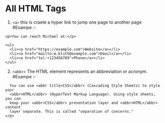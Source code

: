 # All HTML Tags
1. ```<a>```    this is craete a hyper link to jump one page to another page
#Exampe :-
```
<p>You can reach Michael at:</p>

<ul>
  <li><a href="https://example.com">Website</a></li>
  <li><a href="mailto:m.bluth@example.com">Email</a></li>
  <li><a href="tel:+123456789">Phone</a></li>
</ul>
```
2. ```<abbr>``` The <abbr> HTML element represents an abbreviation or acronym.
#Exampe :-
```<p>
  You can use <abbr title>CSS</abbr> (Cascading Style Sheets) to style your
  <abbr>HTML</abbr> (HyperText Markup Language). Using style sheets, you can
  keep your <abbr>CSS</abbr> presentation layer and <abbr>HTML</abbr> content
  layer separate. This is called "separation of concerns."
</p>
```
